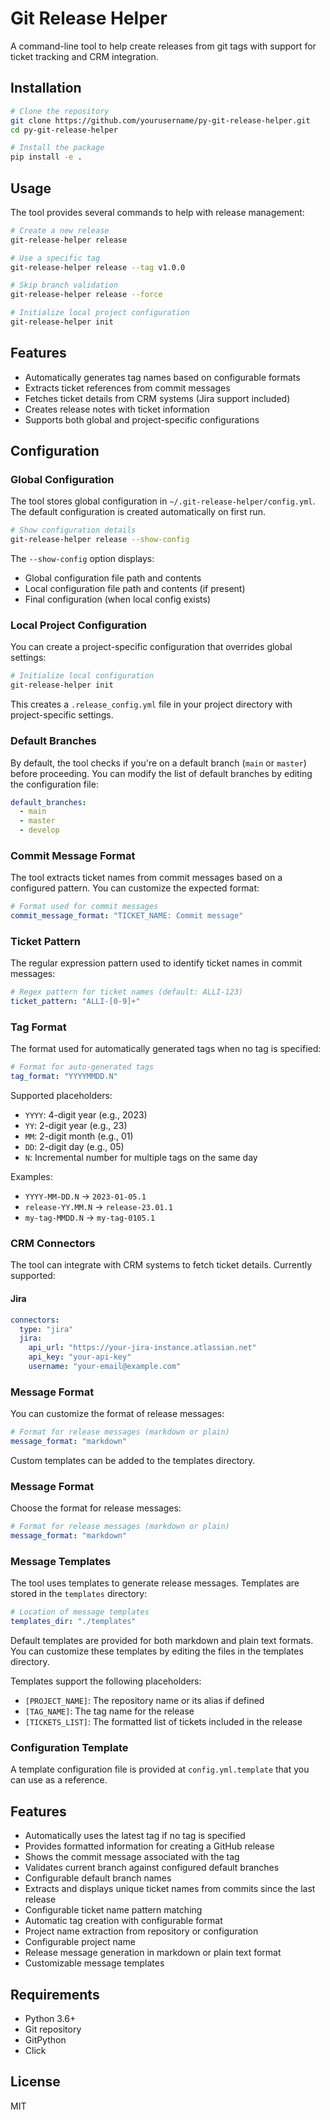 # Git Release Helper

A command-line tool to help create releases from git tags with support for ticket tracking and CRM integration.

## Installation

```bash
# Clone the repository
git clone https://github.com/yourusername/py-git-release-helper.git
cd py-git-release-helper

# Install the package
pip install -e .
```

## Usage

The tool provides several commands to help with release management:

```bash
# Create a new release
git-release-helper release

# Use a specific tag
git-release-helper release --tag v1.0.0

# Skip branch validation
git-release-helper release --force

# Initialize local project configuration
git-release-helper init
```

## Features

- Automatically generates tag names based on configurable formats
- Extracts ticket references from commit messages
- Fetches ticket details from CRM systems (Jira support included)
- Creates release notes with ticket information
- Supports both global and project-specific configurations

## Configuration

### Global Configuration

The tool stores global configuration in `~/.git-release-helper/config.yml`. The default configuration is created automatically on first run.

```bash
# Show configuration details
git-release-helper release --show-config
```

The `--show-config` option displays:
- Global configuration file path and contents
- Local configuration file path and contents (if present)
- Final configuration (when local config exists)

### Local Project Configuration

You can create a project-specific configuration that overrides global settings:

```bash
# Initialize local configuration
git-release-helper init
```

This creates a `.release_config.yml` file in your project directory with project-specific settings.

### Default Branches

By default, the tool checks if you're on a default branch (`main` or `master`) before proceeding. You can modify the list of default branches by editing the configuration file:

```yaml
default_branches:
  - main
  - master
  - develop
```

### Commit Message Format

The tool extracts ticket names from commit messages based on a configured pattern. You can customize the expected format:

```yaml
# Format used for commit messages
commit_message_format: "TICKET_NAME: Commit message"
```

### Ticket Pattern

The regular expression pattern used to identify ticket names in commit messages:

```yaml
# Regex pattern for ticket names (default: ALLI-123)
ticket_pattern: "ALLI-[0-9]+"
```

### Tag Format

The format used for automatically generated tags when no tag is specified:

```yaml
# Format for auto-generated tags
tag_format: "YYYYMMDD.N"
```

Supported placeholders:
- `YYYY`: 4-digit year (e.g., 2023)
- `YY`: 2-digit year (e.g., 23)
- `MM`: 2-digit month (e.g., 01)
- `DD`: 2-digit day (e.g., 05)
- `N`: Incremental number for multiple tags on the same day

Examples:
- `YYYY-MM-DD.N` → `2023-01-05.1`
- `release-YY.MM.N` → `release-23.01.1`
- `my-tag-MMDD.N` → `my-tag-0105.1`

### CRM Connectors

The tool can integrate with CRM systems to fetch ticket details. Currently supported:

#### Jira

```yaml
connectors:
  type: "jira"
  jira:
    api_url: "https://your-jira-instance.atlassian.net"
    api_key: "your-api-key"
    username: "your-email@example.com"
```

### Message Format

You can customize the format of release messages:

```yaml
# Format for release messages (markdown or plain)
message_format: "markdown"
```

Custom templates can be added to the templates directory.

### Message Format

Choose the format for release messages:

```yaml
# Format for release messages (markdown or plain)
message_format: "markdown"
```

### Message Templates

The tool uses templates to generate release messages. Templates are stored in the `templates` directory:

```yaml
# Location of message templates
templates_dir: "./templates"
```

Default templates are provided for both markdown and plain text formats. You can customize these templates by editing the files in the templates directory.

Templates support the following placeholders:
- `[PROJECT_NAME]`: The repository name or its alias if defined
- `[TAG_NAME]`: The tag name for the release
- `[TICKETS_LIST]`: The formatted list of tickets included in the release

### Configuration Template

A template configuration file is provided at `config.yml.template` that you can use as a reference.

## Features

- Automatically uses the latest tag if no tag is specified
- Provides formatted information for creating a GitHub release
- Shows the commit message associated with the tag
- Validates current branch against configured default branches
- Configurable default branch names
- Extracts and displays unique ticket names from commits since the last release
- Configurable ticket name pattern matching
- Automatic tag creation with configurable format
- Project name extraction from repository or configuration
- Configurable project name
- Release message generation in markdown or plain text format
- Customizable message templates

## Requirements

- Python 3.6+
- Git repository
- GitPython
- Click

## License

MIT